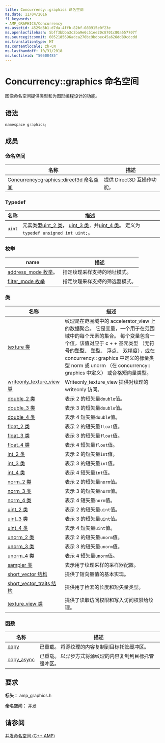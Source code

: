 ```yaml
---
title: Concurrency::graphics 命名空间
ms.date: 11/04/2016
f1_keywords:
- AMP_GRAPHICS/Concurrency
ms.assetid: 4529d3b1-d7da-4ffb-82bf-080915e0f23e
ms.openlocfilehash: 5bff3bbba3c2ba9e6c51ee20c8701c80a557707f
ms.sourcegitcommit: 6052185696adca270bc9bdbec45a626dd89cdcdd
ms.translationtype: MT
ms.contentlocale: zh-CN
ms.lasthandoff: 10/31/2018
ms.locfileid: "50500485"
---
```

# <a name="concurrencygraphics-namespace"></a>Concurrency::graphics 命名空间

图像命名空间提供类型和为图形编程设计的功能。

## <a name="syntax"></a>语法

```
namespace graphics;
```

## <a name="members"></a>成员

### <a name="namespaces"></a>命名空间

|名称|描述|
|----------|-----------------|
|[Concurrency::graphics::direct3d 命名空间](concurrency-graphics-direct3d-namespace.md)|提供 Direct3D 互操作功能。|

### <a name="typedefs"></a>Typedef

|名称|描述|
|----------|-----------------|
|`uint`|元素类型[uint_2 类](uint-2-class.md)， [uint_3 类](uint-3-class.md)，并[uint_4 类](uint-4-class.md)。 定义为`typedef unsigned int uint;`。|

### <a name="enumerations"></a>枚举

|name|描述|
|----------|-----------------|
|[address_mode 枚举](concurrency-graphics-namespace-enums.md#address_mode)。|指定纹理采样支持的地址模式。|
|[filter_mode 枚举](concurrency-graphics-namespace-enums.md#filter_mode)|指定纹理采样支持的筛选器模式。|

### <a name="classes"></a>类

|名称|描述|
|----------|-----------------|
|[texture 类](texture-class.md)|纹理是在范围域中的 accelerator_view 上的数据聚合。 它是变量，一个用于在范围域中的每个元素的集合。 每个变量包含一个值，该值对应于 c + + 基元类型 （无符号的整型、 整型、 浮点、 双精度），或在 concurrency:: graphics 中定义的标量类型 norm 或 unorm （在 concurrency:: graphics 中定义） 或合格短向量类型。|
|[writeonly_texture_view 类](writeonly-texture-view-class.md)|Writeonly_texture_view 提供对纹理的 writeonly 访问。|
|[double_2 类](double-2-class.md)|表示 2 的短矢量`double`值。|
|[double_3 类](double-3-class.md)|表示 3 的短矢量`double`值。|
|[double_4 类](double-4-class.md)|表示 4 短矢量`double`值。|
|[float_2 类](float-2-class.md)|表示 2 的短矢量`float`值。|
|[float_3 类](float-3-class.md)|表示 3 的短矢量`float`值。|
|[float_4 类](float-4-class.md)|表示 4 短矢量`float`值。|
|[int_2 类](int-2-class.md)|表示 2 的短矢量`int`值。|
|[int_3 类](int-3-class.md)|表示 3 的短矢量`int`值。|
|[int_4 类](int-4-class.md)|表示 4 短矢量`int`值。|
|[norm_2 类](norm-2-class.md)|表示 2 的短矢量`norm`值。|
|[norm_3 类](norm-3-class.md)|表示 3 的短矢量`norm`值。|
|[norm_4 类](norm-4-class.md)|表示 4 短矢量`norm`值。|
|[uint_2 类](uint-2-class.md)|表示 2 的短矢量`uint`值。|
|[uint_3 类](uint-3-class.md)|表示 3 的短矢量`uint`值。|
|[uint_4 类](uint-4-class.md)|表示 4 短矢量`uint`值。|
|[unorm_2 类](unorm-2-class.md)|表示 2 的短矢量`unorm`值。|
|[unorm_3 类](unorm-3-class.md)|表示 3 的短矢量`unorm`值。|
|[unorm_4 类](unorm-4-class.md)|表示 4 短矢量`unorm`值。|
|[sampler 类](sampler-class.md)|表示用于纹理采样的采样器配置。|
|[short_vector 结构](short-vector-structure.md)|提供了短向量值的基本实现。|
|[short_vector_traits 结构](short-vector-traits-structure.md)|提供用于检索的长度和短矢量类型。|
|[texture_view 类](texture-view-class.md)|提供了读取访问权限和写入访问权限给纹理。|

### <a name="functions"></a>函数

|名称|描述|
|----------|-----------------|
|[copy](concurrency-graphics-namespace-functions.md#copy)|已重载。 将源纹理的内容复制到目标托管缓冲区。|
|[copy_async](concurrency-graphics-namespace-functions.md#copy_async)|已重载。 以异步方式将源纹理的内容复制到目标托管缓冲区。|

## <a name="requirements"></a>要求

**标头：** amp_graphics.h

**命名空间：** 并发

## <a name="see-also"></a>请参阅

[并发命名空间 (C++ AMP)](concurrency-namespace-cpp-amp.md)

